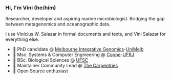### Hi, I'm Vini (he/him)

Researcher, developer and aspiring marine microbiologist. Bridging the gap between metagenomics and oceanographic data.

I use Vinícius W. Salazar in formal documents and texts, and Vini Salazar for everything else.

- 🦘  PhD candidate @ [Melbourne Integrative Genomics](https://sites.research.unimelb.edu.au/integrative-genomics/)-[UniMelb](https://www.unimelb.edu.au/)
- 💾  Msc. Systems & Computer Engineering @ [Coppe](https://www.coppe.ufrj.br/)-[UFRJ](https://ufrj.br/)
- 🌱  BSc. Biological Sciences @ [UFSC](http://ufsc.br/)
- 🔨  Maintainer Community Lead @ [The Carpentries](https://carpentries.org/)
- 🐧  Open Source enthusiast
